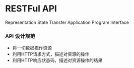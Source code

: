 # RESTFul API

Representation State Transfer Application Program Interface

### API 设计规范

- 将一切数据视作资源
- 利用HTTP请求方式，描述对资源的操作
- 利用HTTP响应状态码，描述对资源操作的结果